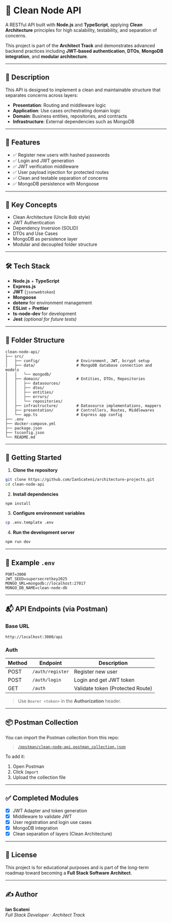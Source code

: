# 🧼 Clean Node API

A RESTful API built with **Node.js** and **TypeScript**, applying **Clean Architecture** principles for high scalability, testability, and separation of concerns.

This project is part of the **Architect Track** and demonstrates advanced backend practices including **JWT-based authentication**, **DTOs**, **MongoDB integration**, and **modular architecture**.

---

## 📌 Description

This API is designed to implement a clean and maintainable structure that separates concerns across layers:

- **Presentation**: Routing and middleware logic
- **Application**: Use cases orchestrating domain logic
- **Domain**: Business entities, repositories, and contracts
- **Infrastructure**: External dependencies such as MongoDB

---

## 🔐 Features

- ✅ Register new users with hashed passwords
- ✅ Login and JWT generation
- ✅ JWT verification middleware
- ✅ User payload injection for protected routes
- ✅ Clean and testable separation of concerns
- ✅ MongoDB persistence with Mongoose

---

## 🧠 Key Concepts

- Clean Architecture (Uncle Bob style)
- JWT Authentication
- Dependency Inversion (SOLID)
- DTOs and Use Cases
- MongoDB as persistence layer
- Modular and decoupled folder structure

---

## 🛠️ Tech Stack

- **Node.js** + **TypeScript**
- **Express.js**
- **JWT** (`jsonwebtoken`)
- **Mongoose**
- **dotenv** for environment management
- **ESLint** + **Prettier**
- **ts-node-dev** for development
- **Jest** *(optional for future tests)*

---

## 📁 Folder Structure

```
clean-node-api/
├── src/
│   ├── config/                # Environment, JWT, bcrypt setup
│   ├── data/                  # MongoDB database connection and models
│   │   └── mongodb/
│   ├── domain/                # Entities, DTOs, Repositories
│   │   ├── datasources/
│   │   ├── dtos/
│   │   ├── entities/
│   │   ├── errors/
│   │   └── repositories/
│   ├── infrastructure/        # Datasource implementations, mappers
│   ├── presentation/          # Controllers, Routes, Middlewares
│   └── app.ts                 # Express app config
├── .env
├── docker-compose.yml
├── package.json
├── tsconfig.json
└── README.md
```

---

## 🚀 Getting Started

1. **Clone the repository**

```bash
git clone https://github.com/IanScateni/architecture-projects.git
cd clean-node-api
```

2. **Install dependencies**

```bash
npm install
```

3. **Configure environment variables**

```bash
cp .env.template .env
```

4. **Run the development server**

```bash
npm run dev
```

---

## 🔐 Example `.env`

```env
PORT=3000
JWT_SEED=supersecretkey2025
MONGO_URL=mongodb://localhost:27017
MONGO_DB_NAME=clean-node-db

```

---

## 📬 API Endpoints (via Postman)

### Base URL

```
http://localhost:3000/api
```

### Auth

| Method | Endpoint        | Description             |
|--------|------------------|-------------------------|
| POST   | `/auth/register` | Register new user       |
| POST   | `/auth/login`    | Login and get JWT token |
| GET    | `/auth`          | Validate token (Protected Route) |

> Use `Bearer <token>` in the **Authorization** header.

---

## 📦 Postman Collection

You can import the Postman collection from this repo:
> [`/postman/clean-node-api.postman_collection.json`](./postman/clean-node-api.postman_collection.json)

To add it:
1. Open Postman
2. Click `Import`
3. Upload the collection file

---

## ✅ Completed Modules

- [x] JWT Adapter and token generation
- [x] Middleware to validate JWT
- [x] User registration and login use cases
- [x] MongoDB integration
- [x] Clean separation of layers (Clean Architecture)

---

## 📄 License

This project is for educational purposes and is part of the long-term roadmap toward becoming a **Full Stack Software Architect**.

---

## ✍️ Author

**Ian Scateni**  
*Full Stack Developer · Architect Track*